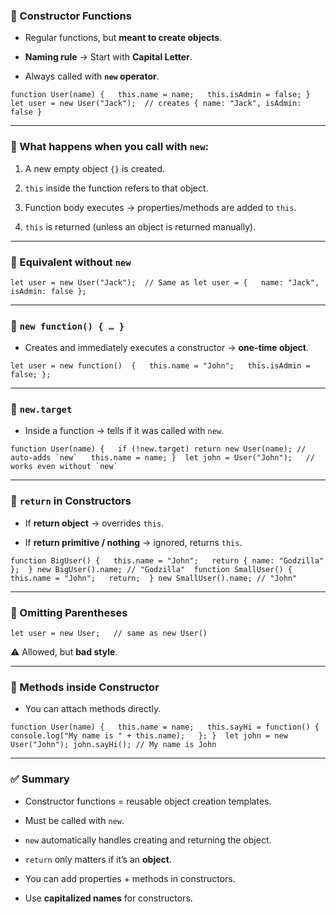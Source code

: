 
### 🔹 Constructor Functions

- Regular functions, but **meant to create objects**.
    
- **Naming rule** → Start with **Capital Letter**.
    
- Always called with **`new` operator**.
    

`function User(name)
{   this.name = name;   this.isAdmin = false; } 
let user = new User("Jack"); 
// creates { name: "Jack", isAdmin: false }`

---

### 🔹 What happens when you call with `new`:

1. A new empty object `{}` is created.
    
2. `this` inside the function refers to that object.
    
3. Function body executes → properties/methods are added to `this`.
    
4. `this` is returned (unless an object is returned manually).
    

---

### 🔹 Equivalent without `new`

`let user = new User("Jack"); 
// Same as let user = {   name: "Jack",   isAdmin: false };`

---

### 🔹 `new function() { … }`

- Creates and immediately executes a constructor → **one-time object**.
    

`let user = new function() 
{   this.name = "John";   this.isAdmin = false; };`

---

### 🔹 `new.target`

- Inside a function → tells if it was called with `new`.
    

`` function User(name)
{   if (!new.target) return new User(name); // auto-adds `new`   this.name = name; } 
let john = User("John");   // works even without `new` ``

---

### 🔹 `return` in Constructors

- If **return object** → overrides `this`.
    
- If **return primitive / nothing** → ignored, returns `this`.
    

`function BigUser() {   this.name = "John";   return { name: "Godzilla" };  } new BigUser().name; // "Godzilla"  function SmallUser() {   this.name = "John";   return;  } new SmallUser().name; // "John"`

---

### 🔹 Omitting Parentheses

`let user = new User;   // same as new User()`

⚠️ Allowed, but **bad style**.

---

### 🔹 Methods inside Constructor

- You can attach methods directly.
    

`function User(name) {   this.name = name;   this.sayHi = function() {     console.log("My name is " + this.name);   }; } 
let john = new User("John"); john.sayHi(); // My name is John`

---

### ✅ Summary

- Constructor functions = reusable object creation templates.
    
- Must be called with `new`.
    
- `new` automatically handles creating and returning the object.
    
- `return` only matters if it’s an **object**.
    
- You can add properties + methods in constructors.
    
- Use **capitalized names** for constructors.